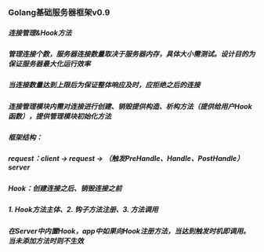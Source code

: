 ### Golang基础服务器框架v0.9
##### 连接管理&Hook方法
##### 管理连接个数，服务器连接数量取决于服务器内存，具体大小需测试。设计目的为保证服务器最大化运行效率
##### 当连接数量达到上限后为保证整体响应及时，应拒绝之后的连接
##### 连接管理模块内需对连接进行创建、销毁提供构造、析构方法（提供给用户Hook函数），提供管理模块初始化方法
##### 框架结构：
##### request：client → request → （触发PreHandle、Handle、PostHandle）server
##### Hook：创建连接之后、销毁连接之前
##### 1. Hook方法主体、2. 钩子方法注册、3. 方法调用
##### 在Server中内置Hook，app中如果向Hook注册方法，当达到触发时机即调用。当未添加方法时则不生效